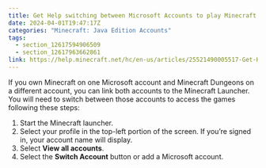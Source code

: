 ```yaml
---
title: Get Help switching between Microsoft Accounts to play Minecraft
date: 2024-04-01T19:47:17Z
categories: "Minecraft: Java Edition Accounts"
tags:
  - section_12617594906509
  - section_12617963662861
link: https://help.minecraft.net/hc/en-us/articles/25521490005517-Get-Help-switching-between-Microsoft-Accounts-to-play-Minecraft
---
```


If you own Minecraft on one Microsoft account and Minecraft Dungeons on a different account, you can link both accounts to the Minecraft Launcher. You will need to switch between those accounts to access the games following these steps:

1.  Start the Minecraft launcher.
2.  Select your profile in the top-left portion of the screen. If you’re signed in, your account name will display.
3.  Select **View all accounts**.
4.  Select the **Switch Account** button or add a Microsoft account.
